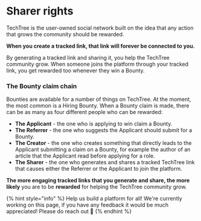 # Sharer rights

TechTree is the user-owned social network built on the idea that any action that grows the community should be rewarded.&#x20;

**When you create a tracked link, that link will forever be connected to you.**&#x20;

By generating a tracked link and sharing it, you help the TechTree community grow. When someone joins the platform through your tracked link, you get rewarded too whenever they win a Bounty.

### The Bounty claim chain

Bounties are available for a number of things on TechTree. At the moment, the most common is a Hiring Bounty. When a Bounty claim is made, there can be as many as four different people who can be rewarded:

* **The Applicant** - the one who is applying to win claim a Bounty.
* **The Referrer** - the one who suggests the Applicant should submit for a Bounty.&#x20;
* **The Creator** - the one who creates something that directly leads to the Applicant submitting a claim on a Bounty, for example the author of an article that the Applicant read before applying for a role.&#x20;
* **The Sharer** - the one who generates and shares a tracked TechTree link that causes either the Referrer or the Applicant to join the platform.

**The more engaging tracked links that you generate and share, the more likely** you are to be **rewarded** for helping the TechTree community grow.

{% hint style="info" %}
Help us build a platform for all! We're currently working on this page, if you have any feedback it would be much appreciated! Please do reach out 👋
{% endhint %}
